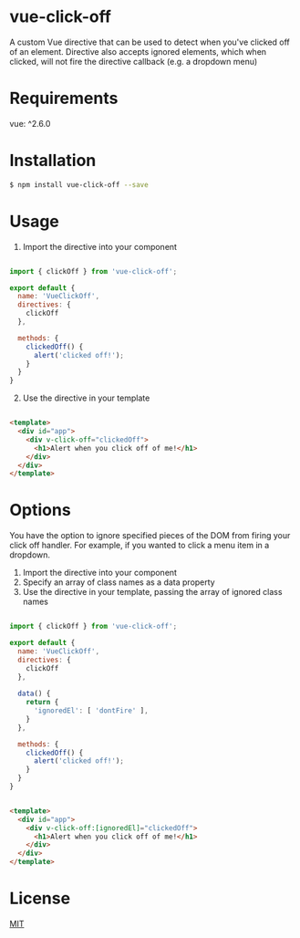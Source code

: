 # vue-click-off
A custom Vue directive that can be used to detect when you've clicked off of an element.  Directive also accepts ignored elements, which when clicked, will not fire the directive callback (e.g. a dropdown menu)

# Requirements
vue: ^2.6.0

# Installation
``` sh
$ npm install vue-click-off --save
```

# Usage

1) Import the directive into your component

``` js

import { clickOff } from 'vue-click-off';

export default {
  name: 'VueClickOff',
  directives: {
    clickOff
  },

  methods: {
    clickedOff() {
      alert('clicked off!');
    }
  }
}

``` 

2) Use the directive in your template

``` html

<template>
  <div id="app">
    <div v-click-off="clickedOff">
      <h1>Alert when you click off of me!</h1>
    </div>
  </div>
</template>

```

# Options

You have the option to ignore specified pieces of the DOM from firing your click off handler.  For example, if you wanted to click a menu item in a dropdown.  

1) Import the directive into your component 
2) Specify an array of class names as a data property
2) Use the directive in your template, passing the array of ignored class names

``` js

import { clickOff } from 'vue-click-off';

export default {
  name: 'VueClickOff',
  directives: {
    clickOff
  },
  
  data() {
    return {
      'ignoredEl': [ 'dontFire' ],
    }
  },

  methods: {
    clickedOff() {
      alert('clicked off!');
    }
  }
}

```

``` html 

<template>
  <div id="app">
    <div v-click-off:[ignoredEl]="clickedOff">
      <h1>Alert when you click off of me!</h1>
    </div>
  </div>
</template>

```

# License

[MIT](https://opensource.org/licenses/MIT)
